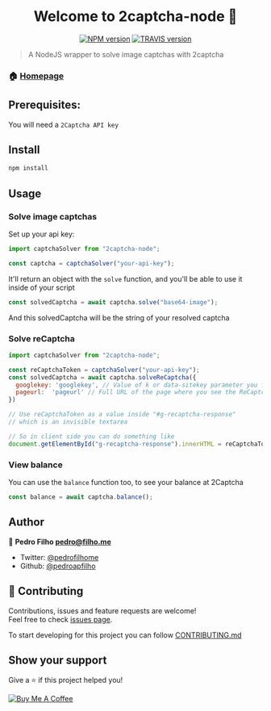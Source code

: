 <h1 align="center">Welcome to 2captcha-node 👋</h1>

<p align="center">
  <a href="https://www.npmjs.com/package/2captcha-node"><img alt="NPM version" src="https://badge.fury.io/js/2captcha-node.svg"></a>
  <a href="https://travis-ci.com/pedroapfilho/2captcha-node"><img alt="TRAVIS version" src="https://travis-ci.com/pedroapfilho/2captcha-node.svg?branch=master"></a>
</p>

> A NodeJS wrapper to solve image captchas with 2captcha

### 🏠 [Homepage](https://github.com/pedroapfilho/2captcha-node#readme)

## Prerequisites:

You will need a `2Captcha API key`

## Install

```sh
npm install
```

## Usage

### Solve image captchas

Set up your api key:

```js
import captchaSolver from "2captcha-node";

const captcha = captchaSolver("your-api-key");
```

It'll return an object with the `solve` function, and you'll be able to use it inside of your script

```js
const solvedCaptcha = await captcha.solve("base64-image");
```

And this solvedCaptcha will be the string of your resolved captcha

### Solve reCaptcha

```js
import captchaSolver from "2captcha-node";

const reCaptchaToken = captchaSolver("your-api-key");
const solvedCaptcha = await captcha.solveReCaptcha({
  googlekey: 'googlekey', // Value of k or data-sitekey parameter you found on page
  pageurl:  'pageurl' // Full URL of the page where you see the ReCaptcha
})

// Use reCaptchaToken as a value inside "#g-recaptcha-response"
// which is an invisible textarea

// So in client side you can do something like
document.getElementById("g-recaptcha-response").innerHTML = reCaptchaToken;
```

### View balance

You can use the `balance` function too, to see your balance at 2Captcha

```js
const balance = await captcha.balance();
```

## Author

👤 **Pedro Filho <pedro@filho.me>**

- Twitter: [@pedrofilhome](https://twitter.com/pedrofilhome)
- Github: [@pedroapfilho](https://github.com/pedroapfilho)

## 🤝 Contributing

Contributions, issues and feature requests are welcome!<br />Feel free to check [issues page](https://github.com/pedroapfilho/2captcha-node/issues).

To start developing for this project you can follow [CONTRIBUTING.md](https://github.com/pedroapfilho/2captcha-node/blob/master/CONTRIBUTING.md)

## Show your support

Give a ⭐️ if this project helped you!

<a href="https://www.buymeacoffee.com/khcUAVF" target="_blank"><img src="https://bmc-cdn.nyc3.digitaloceanspaces.com/BMC-button-images/custom_images/orange_img.png" alt="Buy Me A Coffee" style="height: auto !important;width: auto !important;" ></a>
